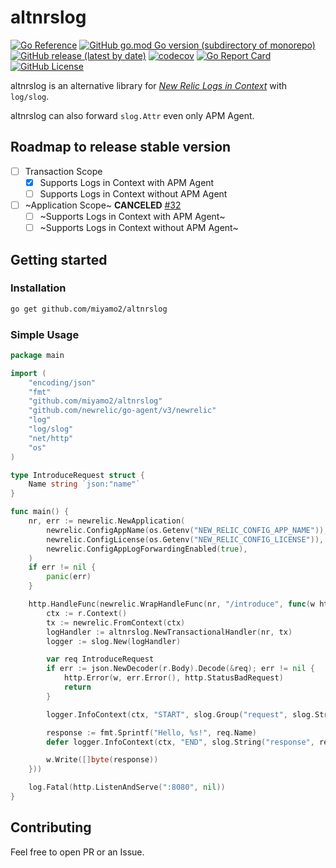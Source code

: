 # altnrslog

[![Go Reference](https://pkg.go.dev/badge/github.com/miyamo2/altnrslog.svg)](https://pkg.go.dev/github.com/miyamo2/altnrslog)
[![GitHub go.mod Go version (subdirectory of monorepo)](https://img.shields.io/github/go-mod/go-version/miyamo2/altnrslog?logo=go&style=flat-square)](https://img.shields.io/github/go-mod/go-version/miyamo2/altnrslog?logo=go&style=flat-square)
[![GitHub release (latest by date)](https://img.shields.io/github/v/release/miyamo2/altnrslog?style=flat-square)](https://img.shields.io/github/v/release/miyamo2/altnrslog?style=flat-square)
[![codecov](https://codecov.io/gh/miyamo2/altnrslog/graph/badge.svg?token=GLLLYODW45)](https://codecov.io/gh/miyamo2/altnrslog)
[![Go Report Card](https://goreportcard.com/badge/github.com/miyamo2/altnrslog)](https://goreportcard.com/report/github.com/miyamo2/altnrslog)
[![GitHub License](https://img.shields.io/github/license/miyamo2/altnrslog?style=flat-square&color=blue)](https://img.shields.io/github/license/miyamo2/altnrslog?style=flat-square&color=blue)

altnrslog is an alternative library for [_New Relic Logs in Context_](https://docs.newrelic.com/docs/logs/logs-context/logs-in-context/) with `log/slog`.

altnrslog can also forward `slog.Attr` even only APM Agent.

## Roadmap to release stable version

- [ ] Transaction Scope
  - [x] Supports Logs in Context with APM Agent
  - [ ] Supports Logs in Context without APM Agent
- [ ] ~Application Scope~ **CANCELED** [#32](https://github.com/miyamo2/altnrslog/issues/32)
  - [ ] ~Supports Logs in Context with APM Agent~
  - [ ] ~Supports Logs in Context without APM Agent~

## Getting started

### Installation

```sh
go get github.com/miyamo2/altnrslog
```

### Simple Usage

```go
package main

import (
	"encoding/json"
	"fmt"
	"github.com/miyamo2/altnrslog"
	"github.com/newrelic/go-agent/v3/newrelic"
	"log"
	"log/slog"
	"net/http"
	"os"
)

type IntroduceRequest struct {
	Name string `json:"name"`
}

func main() {
	nr, err := newrelic.NewApplication(
		newrelic.ConfigAppName(os.Getenv("NEW_RELIC_CONFIG_APP_NAME")),
		newrelic.ConfigLicense(os.Getenv("NEW_RELIC_CONFIG_LICENSE")),
		newrelic.ConfigAppLogForwardingEnabled(true),
	)
	if err != nil {
		panic(err)
	}

	http.HandleFunc(newrelic.WrapHandleFunc(nr, "/introduce", func(w http.ResponseWriter, r *http.Request) {
		ctx := r.Context()
		tx := newrelic.FromContext(ctx)
		logHandler := altnrslog.NewTransactionalHandler(nr, tx)
		logger := slog.New(logHandler)

		var req IntroduceRequest
		if err := json.NewDecoder(r.Body).Decode(&req); err != nil {
			http.Error(w, err.Error(), http.StatusBadRequest)
			return
		}

		logger.InfoContext(ctx, "START", slog.Group("request", slog.String("name", req.Name)))

		response := fmt.Sprintf("Hello, %s!", req.Name)
		defer logger.InfoContext(ctx, "END", slog.String("response", response))

		w.Write([]byte(response))
	}))

	log.Fatal(http.ListenAndServe(":8080", nil))
}

```

## Contributing

Feel free to open PR or an Issue.